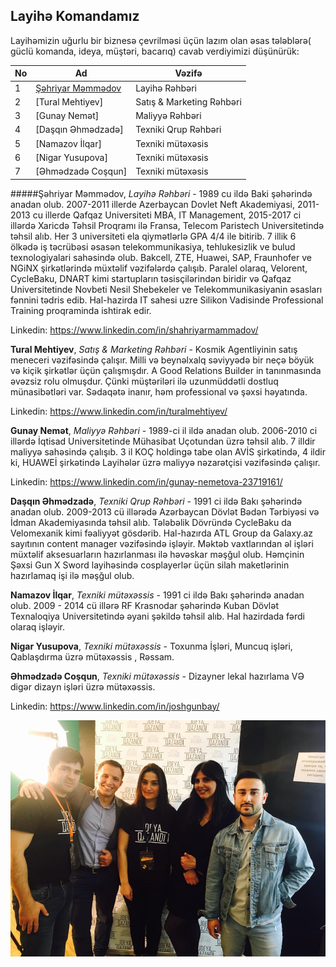 ## Layihə Komandamız

Layihəmizin uğurlu bir biznesə çevrilməsi üçün lazım olan əsas tələblərə( güclü komanda, ideya, müştəri, bacarıq) cavab verdiyimizi düşünürük:

|No| Ad | Vəzifə |
|------|-------|---------|
|1| [Şəhriyar Məmmədov]() |Layihə Rəhbəri|
|2| [Tural Mehtiyev] |Satış & Marketing Rəhbəri|
|3| [Gunay Nemət] |Maliyyə Rəhbəri|
|4| [Daşqın Əhmədzadə] |Texniki Qrup Rəhbəri|
|5| [Namazov İlqar] |Texniki mütəxəsis|
|6| [Nigar Yusupova] |Texniki mütəxəsis|
|7| [Əhmədzadə Coşqun] |Texniki mütəxəsis|




#####Şəhriyar Məmmədov, _Layihə Rəhbəri_ - 1989 cu ildə Baki şəhərində anadan olub. 2007-2011 illerde Azerbaycan Dovlet Neft Akademiyasi, 2011-2013 cu illerde Qafqaz Universiteti MBA, IT Management, 2015-2017 ci illərdə Xaricdə Təhsil Proqramı ilə Fransa, Telecom Paristech Universitetində təhsil alıb. Her 3 universiteti ela qiymətlərlə GPA 4/4 ile bitirib. 7 illik 6 ölkədə iş təcrübəsi əsasən telekommunikasiya, tehlukesizlik ve bulud texnologiyalari sahəsində olub. Bakcell, ZTE, Huawei, SAP, Fraunhofer ve NGiNX şirkətlərində müxtəlif vəzifələrdə çalışıb. Paralel olaraq, Velorent, CycleBaku, DNART kimi startupların təsisçilərindən biridir və Qafqaz Universitetinde Novbeti Nesil Shebekeler ve Telekommunikasiyanin əsasları fənnini tədris edib. Hal-hazirda IT sahesi uzre Silikon Vadisinde Professional Training proqraminda ishtirak edir.

Linkedin: https://www.linkedin.com/in/shahriyarmammadov/

**Tural Mehtiyev**, _Satış & Marketing Rəhbəri_ - Kosmik Agentliyinin satış meneceri vəzifəsində çalışır. Milli və beynəlxalq səviyyədə bir neçə böyük və kiçik şirkətlər üçün çalışmışdır. A Good Relations Builder in  tanınmasında əvəzsiz rolu olmuşdur. Çünki müştəriləri ilə uzunmüddətli dostluq münasibətləri var. Sədaqətə inanır, həm professional və şəxsi həyatında.

Linkedin: https://www.linkedin.com/in/turalmehtiyev/
 
 **Gunay Nemət**, _Maliyyə Rəhbəri_ - 1989-ci il ildə anadan olub. 2006-2010 ci illərdə İqtisad Universitetinde Mühasibat Uçotundan üzrə təhsil alıb. 7 illdir maliyyə sahəsində çalışıb. 3 il KOÇ holdingə tabe olan AVİS şirkətində, 4 ildir ki, HUAWEİ şirkətində Layihələr üzrə maliyyə nəzarətçisi vəzifəsində çalışır.
 
Linkedin: https://www.linkedin.com/in/gunay-nemetova-23719161/

**Daşqın Əhmədzadə**, _Texniki Qrup Rəhbəri_ - 1991 ci ildə Bakı şəhərində anadan olub. 2009-2013 cü illərədə Azərbaycan Dövlət Bədən Tərbiyəsi və İdman Akademiyasında təhsil alıb. Tələbəlik Dövründə CycleBaku da Velomexanik kimi fəaliyyət gösdərib. Hal-hazırda ATL Group da Galaxy.az sayıtının content manager vəzifəsində işləyir. Məktəb vaxtlarından əl işləri müxtəlif aksesuarların hazırlanması ilə həvəskar məşğul olub. Həmçinin Şəxsi Gun X Sword layihəsində cosplayerlər üçün silah maketlərinin hazırlamaq işi ilə məşğul olub.

**Namazov İlqar**, _Texniki mütəxəssis_ - 1991 ci ildə Bakı şəhərində anadan olub. 2009 - 2014 cü illərə RF Krasnodar şəhərində Kuban Dövlət Texnaloqiya Universitetində əyani şəkildə təhsil alıb. Hal hazirdada fərdi olaraq işləyir.

**Nigar Yusupova**, _Texniki mütəxəssis_ - Toxunma İşləri, Muncuq işləri, Qablaşdırma  üzrə mütəxəssis , Rəssam.

**Əhmədzadə Coşqun**, _Texniki mütəxəssis_ - Dizayner lekal hazırlama VƏ digər dizayn işləri üzrə mütəxəssis. 

Linkedin: https://www.linkedin.com/in/joshgunbay/



![Alt text](Komandamiz.jpg?raw=true "DNART Komandasi")
